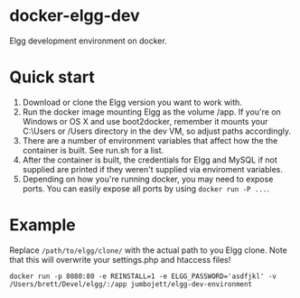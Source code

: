 # docker-elgg-dev
Elgg development environment on docker.

# Quick start
1. Download or clone the Elgg version you want to work with.
2. Run the docker image mounting Elgg as the volume /app. If you're on Windows or OS X
   and use boot2docker, remember it mounts your C:\Users or /Users directory in the 
   dev VM, so adjust paths accordingly.
3. There are a number of environment variables that affect how the the container is built.
   See run.sh for a list.
4. After the container is built, the credentials for Elgg and MySQL if not supplied are printed
   if they weren't supplied via enviroment variables.
5. Depending on how you're running docker, you may need to expose ports. You can easily
   expose all ports by using `docker run -P ...`.

# Example
Replace `/path/to/elgg/clone/` with the actual path to you Elgg clone. Note that this will overwrite your settings.php and htaccess files!


`docker run -p 8080:80 -e REINSTALL=1 -e ELGG_PASSWORD='asdfjkl' -v /Users/brett/Devel/elgg/:/app jumbojett/elgg-dev-environment`
